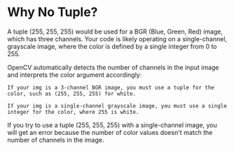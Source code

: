 # Why No Tuple?

A tuple (255, 255, 255) would be used for a BGR (Blue, Green, Red) image, which has three channels. Your code is likely operating on a single-channel, grayscale image, where the color is defined by a single integer from 0 to 255.

OpenCV automatically detects the number of channels in the input image and interprets the color argument accordingly:

    If your img is a 3-channel BGR image, you must use a tuple for the color, such as (255, 255, 255) for white.

    If your img is a single-channel grayscale image, you must use a single integer for the color, where 255 is white.

If you try to use a tuple (255, 255, 255) with a single-channel image, you will get an error because the number of color values doesn't match the number of channels in the image.